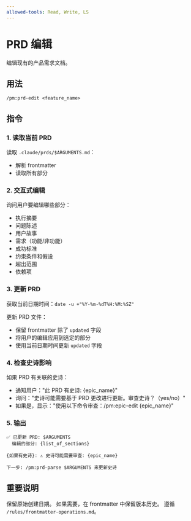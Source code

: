 ```yaml
---
allowed-tools: Read, Write, LS
---
```


# PRD 编辑

编辑现有的产品需求文档。

## 用法
```
/pm:prd-edit <feature_name>
```

## 指令

### 1. 读取当前 PRD

读取 `.claude/prds/$ARGUMENTS.md`：
- 解析 frontmatter
- 读取所有部分

### 2. 交互式编辑

询问用户要编辑哪些部分：
- 执行摘要
- 问题陈述
- 用户故事
- 需求（功能/非功能）
- 成功标准
- 约束条件和假设
- 超出范围
- 依赖项

### 3. 更新 PRD

获取当前日期时间：`date -u +"%Y-%m-%dT%H:%M:%SZ"`

更新 PRD 文件：
- 保留 frontmatter 除了 `updated` 字段
- 将用户的编辑应用到选定的部分
- 使用当前日期时间更新 `updated` 字段

### 4. 检查史诗影响

如果 PRD 有关联的史诗：
- 通知用户："此 PRD 有史诗: {epic_name}"
- 询问："史诗可能需要基于 PRD 更改进行更新。审查史诗？（yes/no）"
- 如果是，显示："使用以下命令审查：/pm:epic-edit {epic_name}"

### 5. 输出

```
✅ 已更新 PRD: $ARGUMENTS
  编辑的部分: {list_of_sections}

{如果有史诗}: ⚠️ 史诗可能需要审查: {epic_name}

下一步: /pm:prd-parse $ARGUMENTS 来更新史诗
```

## 重要说明

保留原始创建日期。
如果需要，在 frontmatter 中保留版本历史。
遵循 `/rules/frontmatter-operations.md`。
